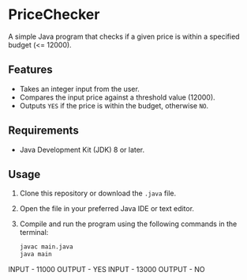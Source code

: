 # PriceChecker

A simple Java program that checks if a given price is within a specified budget (<= 12000).

## Features

- Takes an integer input from the user.
- Compares the input price against a threshold value (12000).
- Outputs `YES` if the price is within the budget, otherwise `NO`.

## Requirements

- Java Development Kit (JDK) 8 or later.

## Usage

1. Clone this repository or download the `.java` file.
2. Open the file in your preferred Java IDE or text editor.
3. Compile and run the program using the following commands in the terminal:

   ```bash
   javac main.java
   java main
INPUT - 11000
OUTPUT - YES
INPUT - 13000
OUTPUT - NO
